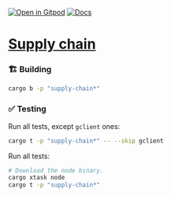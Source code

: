 [![Open in Gitpod](https://img.shields.io/badge/Open_in-Gitpod-white?logo=gitpod)](https://gitpod.io/#FOLDER=supply-chain/https://github.com/gear-foundation/dapps)
[![Docs](https://img.shields.io/github/actions/workflow/status/gear-foundation/dapps/contracts-docs.yml?logo=rust&label=docs)](https://dapps.gear.rs/supply_chain_io)

# [Supply chain](https://wiki.gear-tech.io/docs/examples/supply-chain)

### 🏗️ Building

```sh
cargo b -p "supply-chain*"
```

### ✅ Testing

Run all tests, except `gclient` ones:
```sh
cargo t -p "supply-chain*" -- --skip gclient
```

Run all tests:
```sh
# Download the node binary.
cargo xtask node
cargo t -p "supply-chain*"
```
